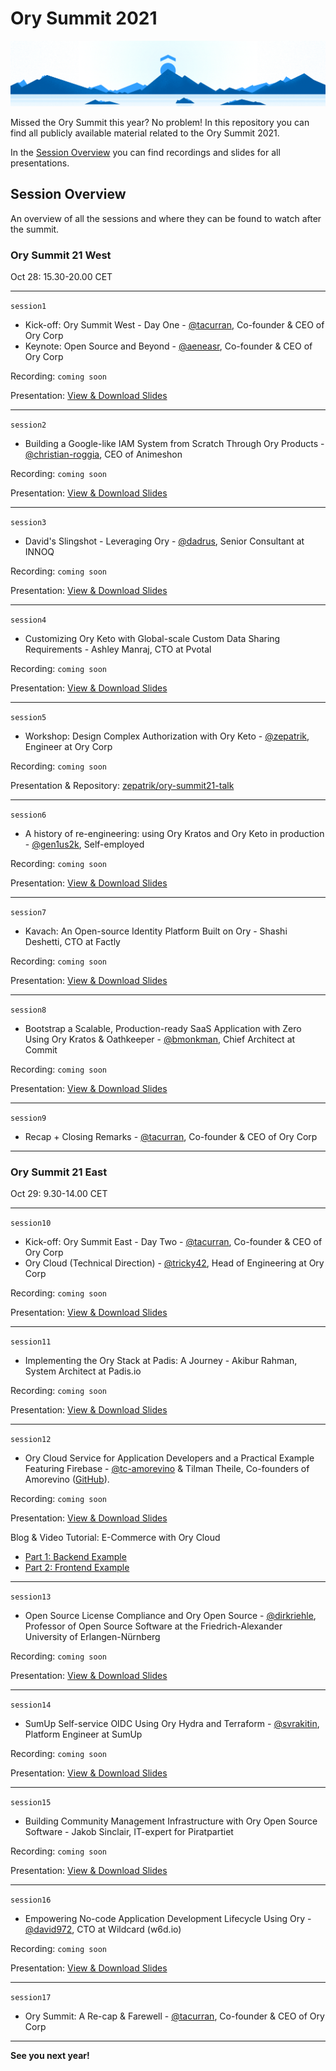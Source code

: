 # Ory Summit 2021

![ory summit 21 banner](./img/spotlight-banner-1920x400.png)

Missed the Ory Summit this year? 
No problem!
In this repository you can find all publicly available material related to the Ory Summit 2021.

In the [Session Overview](#session-overview) you can find recordings and slides for all presentations.

## Session Overview

An overview of all the sessions and where they can be found to watch after the summit. 

### Ory Summit 21 West 
Oct 28: 15.30-20.00 CET

---

`session1`
- Kick-off: Ory Summit West - Day One - [@tacurran](https://github.com/tacurran), Co-founder & CEO of Ory Corp
- Keynote: Open Source and Beyond - [@aeneasr](https://github.com/aeneasr), Co-founder & CEO of Ory Corp

Recording: `coming soon`

Presentation: [View & Download Slides](https://github.com/ory/summit/blob/master/Ory_Summit_21_Day_1_-_Keynote_-_Future_Directions_for_the_New_ID_Stack.pdf)

---
`session2`
- Building a Google-like IAM System from Scratch Through Ory Products - [@christian-roggia](https://github.com/christian-roggia), CEO of Animeshon

Recording: `coming soon`

Presentation: [View & Download Slides](https://github.com/ory/summit/blob/master/Ory_Summit_21_Day_1_-_Christian_Roggia_-_Building_a_Google-like_IAM_system_from_scratch_through_Ory_products.pdf)

---
`session3`

- David's Slingshot - Leveraging Ory - [@dadrus](https://github.com/dadrus), Senior Consultant at INNOQ

Recording: `coming soon`

Presentation: [View & Download Slides](https://github.com/ory/summit/blob/master/Ory_Summit_21_Day_1_-_Dimitrij_Drus_-_Davids_Slingshot_-_Leveraging_Ory.pdf)

---
`session4`

- Customizing Ory Keto with Global-scale Custom Data Sharing Requirements - Ashley Manraj, CTO at Pvotal

Recording: `coming soon`

Presentation: [View & Download Slides](https://github.com/ory/summit/blob/master/Ory_Summit_21_Day_1_-_Ashley_Manraj_-_Customizing_Ory_Keto_with_global_scale_data_sharing_requirements.pdf)

---
`session5`

- Workshop: Design Complex Authorization with Ory Keto - [@zepatrik](https://github.com/zepatrik), Engineer at Ory Corp

Recording: `coming soon`

Presentation & Repository: [zepatrik/ory-summit21-talk](https://github.com/zepatrik/ory-summit21-talk)

---
`session6`

- A history of re-engineering: using Ory Kratos and Ory Keto in production - [@gen1us2k](https://github.com/gen1us2k), Self-employed

Recording: `coming soon`

Presentation: [View & Download Slides](https://github.com/ory/summit/blob/master/Ory_Summit_21_Day_1_-_Andrew_Minkin_-__Using_Kratos_and_Keto_in_production_.pdf)

---
`session7`

- Kavach: An Open-source Identity Platform Built on Ory - Shashi Deshetti, CTO at Factly 

Recording: `coming soon`

Presentation: [View & Download Slides](https://github.com/ory/summit/blob/master/Ory_Summit_21_Day_1_-_Sashi_Deshetti_Kavach_-_Empowering_no-code_application_development_using_Ory_Kratos_and_Ory_Keto.pdf)

---
`session8`

- Bootstrap a Scalable, Production-ready SaaS Application with Zero Using Ory Kratos & Oathkeeper - [@bmonkman](https://github.com/bmonkman), Chief Architect at Commit

Recording: `coming soon`

Presentation: [View & Download Slides](https://github.com/ory/summit/blob/master/Ory_Summit_21_Day_1_-_Bill_Monkman_-_Zero_Bootstrapping_SaaS_applications_leveraging_Ory_Kratos_and_Oathkeeper.pdf)

---
`session9`
- Recap + Closing Remarks - [@tacurran](https://github.com/tacurran), Co-founder & CEO of Ory Corp
---
### Ory Summit 21 East 
Oct 29: 9.30-14.00 CET

---
`session10`
- Kick-off: Ory Summit East - Day Two - [@tacurran](https://github.com/tacurran), Co-founder & CEO of Ory Corp
- Ory Cloud (Technical Direction) - [@tricky42](https://github.com/tricky42), Head of Engineering at Ory Corp

Recording: `coming soon`

Presentation: [View & Download Slides](https://github.com/ory/summit/blob/master/Ory_Summit_21_Day_2_-_Keynote_-_Ory_Cloud_Technical_Direction.pdf)

---
`session11`

- Implementing the Ory Stack at Padis: A Journey - Akibur Rahman, System Architect at Padis.io

Recording: `coming soon`

Presentation: [View & Download Slides](https://github.com/ory/summit/blob/master/Ory_Summit_21_Day_2_-_Akibur_Rahman_-_Implementing_the_Ory_stack_at_Padis.pdf)

---
`session12`

- Ory Cloud Service for Application Developers and a Practical Example Featuring Firebase - [@tc-amorevino](https://github.com/tc-amorevino) & Tilman Theile, Co-founders of Amorevino ([GitHub](https://github.com/amorevino/)).

Recording: `coming soon`

Presentation: [View & Download Slides](https://github.com/ory/summit/blob/master/Ory_Summit_21_Day_2_-_Amorevino_-_Ory-Cloud_Service_for_App_Developers.pdf)

Blog & Video Tutorial: E-Commerce with Ory Cloud 
- [Part 1: Backend Example](https://www.ory.sh/cloud-ecommerce-backend/)
- [Part 2: Frontend Example](https://www.ory.sh/cloud-ecommerce-frontend/)

---
`session13`

-  Open Source License Compliance and Ory Open Source - [@dirkriehle](https://github.com/dirkriehle), Professor of Open Source Software at the Friedrich-Alexander University of Erlangen-Nürnberg 

Recording: `coming soon`

Presentation: [View & Download Slides](https://github.com/ory/summit/blob/master/Ory_Summit_21_Day_2_-_Dirk_Riehle_-_Open_Source_License_Compliance_and_Ory_Open_Source.pdf)

---
`session14`

- SumUp Self-service OIDC Using Ory Hydra and Terraform - [@svrakitin](https://github.com/svrakitin), Platform Engineer at SumUp

Recording: `coming soon`

Presentation: [View & Download Slides](https://github.com/ory/summit/blob/master/Ory_Summit_21_Day_2_-_Stepan_Rakitin_-_SumUp_Self-service_OIDC_for_with_Ory_Hydra_and_Terraform.pdf)

---
`session15`

- Building Community Management Infrastructure with Ory Open Source Software - Jakob Sinclair, IT-expert for Piratpartiet

Recording: `coming soon`

Presentation: [View & Download Slides](https://github.com/ory/summit/blob/master/Ory_Summit_21_Day_2_-_Jakob_Sinclair_-_Building_a_community_management_infrastructure_with_Ory_open_source_software.pdf)

---
`session16`

- Empowering No-code Application Development Lifecycle Using Ory - [@david972](https://github.com/david972), CTO at Wildcard (w6d.io)

Recording: `coming soon`

Presentation: [View & Download Slides](https://github.com/ory/summit/blob/master/Ory_Summit_21_Day_2_-_David_Alexander_-_Empowering_no-code_application_development_using_Ory_Kratos_and_Ory_Keto.pdf)

---
`session17`
- Ory Summit: A Re-cap & Farewell - [@tacurran](https://github.com/tacurran), Co-founder & CEO of Ory Corp
---

**See you next year!**